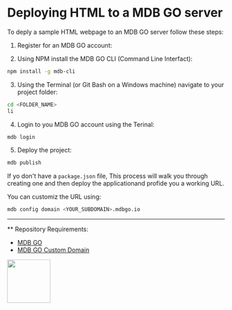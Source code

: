 # Deploying HTML to a MDB GO server

To deply a sample HTML webpage to an MDB GO server follow these steps:

1. Register for an MDB GO account:

2. Using NPM install the MDB GO CLI (Command Line Interfact):

  ```sh
  npm install -g mdb-cli
  ```

3. Using the Terminal (or Git Bash on a Windows machine) navigate to your project folder:

  ```sh
  cd <FOLDER_NAME>
  li
  ```
  
4. Login to you MDB GO account using the Terinal:

  ```sh
  mdb login
  ``` 

5. Deploy the project:

  ```sh
  mdb publish
  ```
  
  If yo don't have a `package.json` file, This process will walk you through creating one and then deploy the applicationand profide you a working URL. 
  
  You can customiz the URL using:
  
  ```sh
  mdb config domain <YOUR_SUBDOMAIN>.mdbgo.io
  ```
  
***

** Repository Requirements:

* [MDB GO](https://mdbgo.com/)
* [MDB GO Custom Domain](https://mdbgo.com/docs/custom-domains/mdbgo-subdomains/)

<a href="https://codeadam.ca">
<img src="https://codeadam.ca/images/code-block.png" width="100">
</a>
